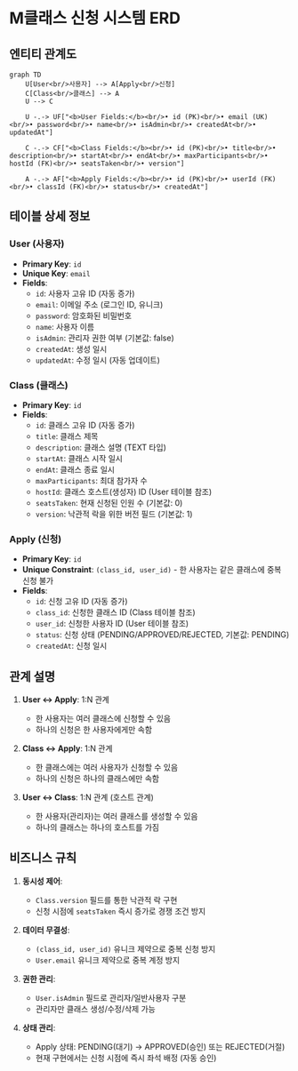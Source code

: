 # M클래스 신청 시스템 ERD

## 엔티티 관계도

```mermaid
graph TD
    U[User<br/>사용자] --> A[Apply<br/>신청]
    C[Class<br/>클래스] --> A
    U --> C
    
    U -.-> UF["<b>User Fields:</b><br/>• id (PK)<br/>• email (UK)<br/>• password<br/>• name<br/>• isAdmin<br/>• createdAt<br/>• updatedAt"]
    
    C -.-> CF["<b>Class Fields:</b><br/>• id (PK)<br/>• title<br/>• description<br/>• startAt<br/>• endAt<br/>• maxParticipants<br/>• hostId (FK)<br/>• seatsTaken<br/>• version"]
    
    A -.-> AF["<b>Apply Fields:</b><br/>• id (PK)<br/>• userId (FK)<br/>• classId (FK)<br/>• status<br/>• createdAt"]
```

## 테이블 상세 정보

### User (사용자)
- **Primary Key**: `id`
- **Unique Key**: `email`
- **Fields**:
  - `id`: 사용자 고유 ID (자동 증가)
  - `email`: 이메일 주소 (로그인 ID, 유니크)
  - `password`: 암호화된 비밀번호
  - `name`: 사용자 이름
  - `isAdmin`: 관리자 권한 여부 (기본값: false)
  - `createdAt`: 생성 일시
  - `updatedAt`: 수정 일시 (자동 업데이트)

### Class (클래스)
- **Primary Key**: `id`
- **Fields**:
  - `id`: 클래스 고유 ID (자동 증가)
  - `title`: 클래스 제목
  - `description`: 클래스 설명 (TEXT 타입)
  - `startAt`: 클래스 시작 일시
  - `endAt`: 클래스 종료 일시
  - `maxParticipants`: 최대 참가자 수
  - `hostId`: 클래스 호스트(생성자) ID (User 테이블 참조)
  - `seatsTaken`: 현재 신청된 인원 수 (기본값: 0)
  - `version`: 낙관적 락을 위한 버전 필드 (기본값: 1)

### Apply (신청)
- **Primary Key**: `id`
- **Unique Constraint**: `(class_id, user_id)` - 한 사용자는 같은 클래스에 중복 신청 불가
- **Fields**:
  - `id`: 신청 고유 ID (자동 증가)
  - `class_id`: 신청한 클래스 ID (Class 테이블 참조)
  - `user_id`: 신청한 사용자 ID (User 테이블 참조)
  - `status`: 신청 상태 (PENDING/APPROVED/REJECTED, 기본값: PENDING)
  - `createdAt`: 신청 일시

## 관계 설명

1. **User ↔ Apply**: 1:N 관계
   - 한 사용자는 여러 클래스에 신청할 수 있음
   - 하나의 신청은 한 사용자에게만 속함

2. **Class ↔ Apply**: 1:N 관계
   - 한 클래스에는 여러 사용자가 신청할 수 있음
   - 하나의 신청은 하나의 클래스에만 속함

3. **User ↔ Class**: 1:N 관계 (호스트 관계)
   - 한 사용자(관리자)는 여러 클래스를 생성할 수 있음
   - 하나의 클래스는 하나의 호스트를 가짐

## 비즈니스 규칙

1. **동시성 제어**:
   - `Class.version` 필드를 통한 낙관적 락 구현
   - 신청 시점에 `seatsTaken` 즉시 증가로 경쟁 조건 방지

2. **데이터 무결성**:
   - `(class_id, user_id)` 유니크 제약으로 중복 신청 방지
   - `User.email` 유니크 제약으로 중복 계정 방지

3. **권한 관리**:
   - `User.isAdmin` 필드로 관리자/일반사용자 구분
   - 관리자만 클래스 생성/수정/삭제 가능

4. **상태 관리**:
   - Apply 상태: PENDING(대기) → APPROVED(승인) 또는 REJECTED(거절)
   - 현재 구현에서는 신청 시점에 즉시 좌석 배정 (자동 승인)